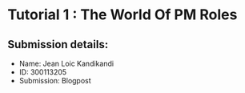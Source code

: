 # Tutorial 1 : The World Of PM Roles
## Submission details:
- Name: Jean Loic Kandikandi
- ID: 300113205
- Submission: Blogpost
